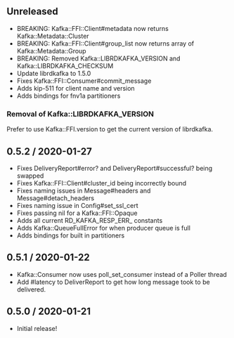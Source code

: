 ## Unreleased

* BREAKING: Kafka::FFI::Client#metadata now returns Kafka::Metadata::Cluster
* BREAKING: Kafka::FFI::Client#group_list now returns array of Kafka::Metadata::Group
* BREAKING: Removed Kafka::LIBRDKAFKA_VERSION and Kafka::LIBRDKAFKA_CHECKSUM
* Update librdkafka to 1.5.0
* Fixes Kafka::FFI::Consumer#commit_message
* Adds kip-511 for client name and version
* Adds bindings for fnv1a partitioners

### Removal of Kafka::LIBRDKAFKA_VERSION

Prefer to use Kafka::FFI.version to get the current version of librdkafka.

## 0.5.2 / 2020-01-27

* Fixes DeliveryReport#error? and DeliveryReport#successful? being swapped
* Fixes Kafka::FFI::Client#cluster_id being incorrectly bound
* Fixes naming issues in Message#headers and Message#detach_headers
* Fixes naming issue in Config#set_ssl_cert
* Fixes passing nil for a Kafka::FFI::Opaque
* Adds all current RD_KAFKA_RESP_ERR_ constants
* Adds Kafka::QueueFullError for when producer queue is full
* Adds bindings for built in partitioners

## 0.5.1 / 2020-01-22

* Kafka::Consumer now uses poll_set_consumer instead of a Poller thread
* Add #latency to DeliverReport to get how long message took to be delivered.

## 0.5.0 / 2020-01-21

* Initial release!
